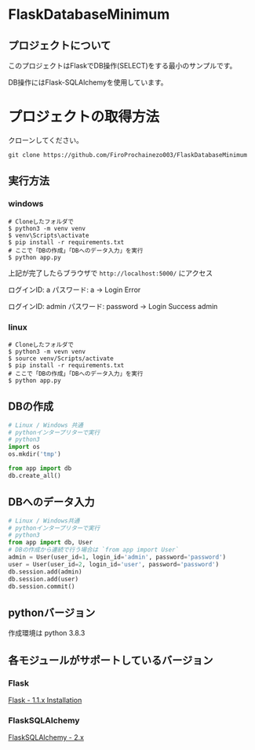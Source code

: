 # FlaskDatabaseMinimum

## プロジェクトについて

このプロジェクトはFlaskでDB操作(SELECT)をする最小のサンプルです。

DB操作にはFlask-SQLAlchemyを使用しています。

# プロジェクトの取得方法

クローンしてください。

```
git clone https://github.com/FiroProchainezo003/FlaskDatabaseMinimum
```

## 実行方法

### windows

```shell script
# Cloneしたフォルダで
$ python3 -m venv venv
$ venv\Scripts\activate
$ pip install -r requirements.txt
# ここで「DBの作成」「DBへのデータ入力」を実行
$ python app.py
```

上記が完了したらブラウザで `http://localhost:5000/` にアクセス

ログインID: a パスワード: a -> Login Error

ログインID: admin パスワード: password -> Login Success admin

### linux

```shell script
# Cloneしたフォルダで
$ python3 -m vevn venv
$ source venv/Scripts/activate
$ pip install -r requirements.txt
# ここで「DBの作成」「DBへのデータ入力」を実行
$ python app.py
```

## DBの作成

```python
# Linux / Windows 共通
# pythonインタープリターで実行
# python3
import os
os.mkdir('tmp')

from app import db
db.create_all()

```

## DBへのデータ入力

```python
# Linux / Windows共通
# pythonインタープリターで実行
# python3
from app import db, User
# DBの作成から連続で行う場合は `from app import User`
admin = User(user_id=1, login_id='admin', password='password')
user = User(user_id=2, login_id='user', password='password')
db.session.add(admin)
db.session.add(user)
db.session.commit()

```

## pythonバージョン

作成環境は python 3.8.3

## 各モジュールがサポートしているバージョン

### Flask
[Flask - 1.1.x Installation](https://flask.palletsprojects.com/en/1.1.x/installation/)

### FlaskSQLAlchemy
[FlaskSQLAlchemy - 2.x](https://flask-sqlalchemy.palletsprojects.com/en/2.x/)
